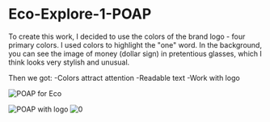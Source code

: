 # Eco-Explore-1-POAP
To create this work, I decided to use the colors of the brand logo - four primary colors. I used colors to highlight the "one" word. In the background, you can see the image of money (dollar sign) in pretentious glasses, which I think looks very stylish and unusual. 

Then we got:
-Colors attract attention 
-Readable text 
-Work with logo


![POAP for Eco](https://user-images.githubusercontent.com/58570032/142473325-d67a737a-e43b-4753-bcd7-ca6f5fbc8afb.png)

![POAP with logo](https://user-images.githubusercontent.com/58570032/142473423-35f610ea-a1d7-4786-890f-2ebab077211d.png)
![0](https://user-images.githubusercontent.com/58570032/142473435-50c5ca2d-b594-432f-b4eb-edbe155679d5.jpg)
